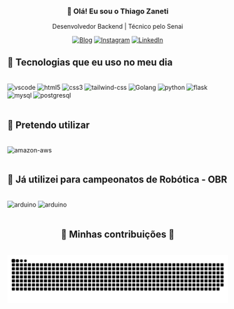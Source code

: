 <div align="center">
  <h3>👋 Olá! Eu sou o Thiago Zaneti</h3>
  <p>Desenvolvedor Backend | Técnico pelo Senai</p>
  
  [![Blog](https://img.shields.io/badge/website-000000?style=for-the-badge&logo=About.me&logoColor=white)](https://personalportifoliothiago.netlify.app/)
  [![Instagram](https://img.shields.io/badge/Instagram-E4405F?style=for-the-badge&logo=instagram&logoColor=white)](https://www.instagram.com/thiago_zantos/)
  [![LinkedIn](https://img.shields.io/badge/LinkedIn-0077B5?style=for-the-badge&logo=linkedin&logoColor=white)]()

</div>

## 📎 Tecnologias que eu uso no meu dia
<div style="display: inline_block"><br>
  <img align="center" alt="vscode" src="https://img.shields.io/badge/VSCode-0078D4?style=for-the-badge&logo=visual%20studio%20code&logoColor=white">
  <img align="center" alt="html5" src="https://img.shields.io/badge/HTML-239120?style=for-the-badge&logo=html5&logoColor=white">
  <img align="center" alt="css3" src="https://img.shields.io/badge/CSS-239120?style=for-the-badge&logo=css3&logoColor=white">
  <img align="center" alt="tailwind-css" src="https://img.shields.io/badge/Tailwind_CSS-38B2AC?style=for-the-badge&logo=tailwind-css&logoColor=white">
  <img align="center" alt="Golang" src="https://img.shields.io/badge/Go-00ADD8?style=for-the-badge&logo=go&logoColor=white">
  <img align="center" alt="python" src="https://img.shields.io/badge/Python-14354C?style=for-the-badge&logo=python&logoColor=white">
  <img align="center" alt="flask" src="https://img.shields.io/badge/Flask-000000?style=for-the-badge&logo=flask&logoColor=white">
  <img align="center" alt="mysql" src="https://img.shields.io/badge/MySQL-00000F?style=for-the-badge&logo=mysql&logoColor=white">
  <img align="center" alt="postgresql" src="https://img.shields.io/badge/PostgreSQL-316192?style=for-the-badge&logo=postgresql&logoColor=white">
</div>

<br>

## 🧐 Pretendo utilizar
<div style="display: inline_block"><br>
  <img align="center" alt="amazon-aws" src="https://img.shields.io/badge/Amazon_AWS-FF9900?style=for-the-badge&logo=amazonaws&logoColor=white">
</div>

<br>

## 🤖 Já utilizei para campeonatos de Robótica - OBR
<div style="display: inline_block"><br>
  <img align="center" alt="arduino" src="https://img.shields.io/badge/Arduino-00979D?style=for-the-badge&logo=Arduino&logoColor=white">
  <img align="center" alt="arduino" src="https://img.shields.io/badge/C%2B%2B-00599C?style=for-the-badge&logo=c%2B%2B&logoColor=white">
</div>

<br>

<div align="center">
  <h2>🐍 Minhas contribuições 🐍</h2>
  <br>
  <img alt="snake eating my contributions" src="https://raw.githubusercontent.com/salesp07/salesp07/output/github-contribution-grid-snake.svg" />
  <br/><br/><br/>
</div>
